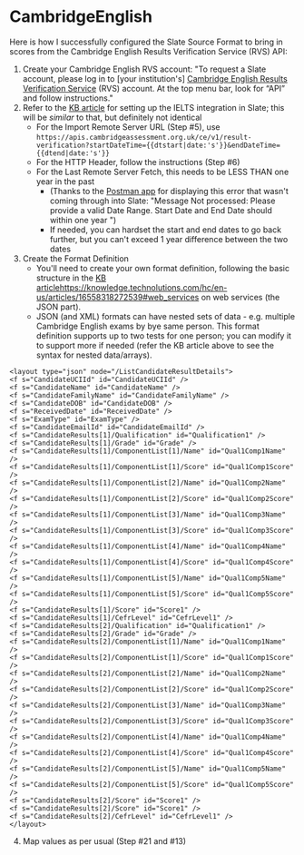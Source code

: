 # CambridgeEnglish
Here is how I successfully configured the Slate Source Format to bring in scores from the Cambridge English Results Verification Service (RVS) API:
1. Create your Cambridge English RVS account: "To request a Slate account, please log in to [your institution's] [Cambridge English Results Verification Service](https://cambridge.my.site.com/s/) (RVS) account.  At the top menu bar, look for “API” and follow instructions." 
2. Refer to the [KB article](https://knowledge.technolutions.com/hc/en-us/articles/360034670112-IELTS-Results-Service-Integration) for setting up the IELTS integration in Slate; this will be _similar_ to that, but definitely not identical 
    - For the Import Remote Server URL (Step #5), use `https://apis.cambridgeassessment.org.uk/ce/v1/result-verification?startDateTime={{dtstart|date:'s'}}&endDateTime={{dtend|date:'s'}}`
    - For the HTTP Header, follow the instructions (Step #6)
    - For the Last Remote Server Fetch, this needs to be LESS THAN one year in the past
      - (Thanks to the [Postman app](https://www.postman.com/) for displaying this error that wasn't coming through into Slate: "Message Not processed: Please provide a valid Date Range. Start Date and End Date should within one year ")
      - If needed, you can hardset the start and end dates to go back further, but you can't exceed 1 year difference between the two dates
3. Create the Format Definition
   - You'll need to create your own format definition, following the basic structure in the [KB article](https://knowledge.technolutions.com/hc/en-us/articles/16558318272539#web_services)https://knowledge.technolutions.com/hc/en-us/articles/16558318272539#web_services on web services (the JSON part).
   - JSON (and XML) formats can have nested sets of data - e.g. multiple Cambridge English exams by bye same person. This format definition supports up to two tests for one person; you can modify it to support more if needed (refer the KB article above to see the syntax for nested data/arrays).
  ```
<layout type="json" node="/ListCandidateResultDetails">
  <f s="CandidateUCIId" id="CandidateUCIId" />
  <f s="CandidateName" id="CandidateName" />
  <f s="CandidateFamilyName" id="CandidateFamilyName" />
  <f s="CandidateDOB" id="CandidateDOB" />
  <f s="ReceivedDate" id="ReceivedDate" />
  <f s="ExamType" id="ExamType" />
  <f s="CandidateEmailId" id="CandidateEmailId" />
  <f s="CandidateResults[1]/Qualification" id="Qualification1" />
  <f s="CandidateResults[1]/Grade" id="Grade" />
  <f s="CandidateResults[1]/ComponentList[1]/Name" id="Qual1Comp1Name" />
  <f s="CandidateResults[1]/ComponentList[1]/Score" id="Qual1Comp1Score" />
  <f s="CandidateResults[1]/ComponentList[2]/Name" id="Qual1Comp2Name" />
  <f s="CandidateResults[1]/ComponentList[2]/Score" id="Qual1Comp2Score" />
  <f s="CandidateResults[1]/ComponentList[3]/Name" id="Qual1Comp3Name" />
  <f s="CandidateResults[1]/ComponentList[3]/Score" id="Qual1Comp3Score" />
  <f s="CandidateResults[1]/ComponentList[4]/Name" id="Qual1Comp4Name" />
  <f s="CandidateResults[1]/ComponentList[4]/Score" id="Qual1Comp4Score" />
  <f s="CandidateResults[1]/ComponentList[5]/Name" id="Qual1Comp5Name" />
  <f s="CandidateResults[1]/ComponentList[5]/Score" id="Qual1Comp5Score" />
  <f s="CandidateResults[1]/Score" id="Score1" />
  <f s="CandidateResults[1]/CefrLevel" id="CefrLevel1" />
  <f s="CandidateResults[2]/Qualification" id="Qualification1" />
  <f s="CandidateResults[2]/Grade" id="Grade" />
  <f s="CandidateResults[2]/ComponentList[1]/Name" id="Qual1Comp1Name" />
  <f s="CandidateResults[2]/ComponentList[1]/Score" id="Qual1Comp1Score" />
  <f s="CandidateResults[2]/ComponentList[2]/Name" id="Qual1Comp2Name" />
  <f s="CandidateResults[2]/ComponentList[2]/Score" id="Qual1Comp2Score" />
  <f s="CandidateResults[2]/ComponentList[3]/Name" id="Qual1Comp3Name" />
  <f s="CandidateResults[2]/ComponentList[3]/Score" id="Qual1Comp3Score" />
  <f s="CandidateResults[2]/ComponentList[4]/Name" id="Qual1Comp4Name" />
  <f s="CandidateResults[2]/ComponentList[4]/Score" id="Qual1Comp4Score" />
  <f s="CandidateResults[2]/ComponentList[5]/Name" id="Qual1Comp5Name" />
  <f s="CandidateResults[2]/ComponentList[5]/Score" id="Qual1Comp5Score" />
  <f s="CandidateResults[2]/Score" id="Score1" />
  <f s="CandidateResults[2]/Score" id="Score1" />
  <f s="CandidateResults[2]/CefrLevel" id="CefrLevel1" />
</layout>
```
4. Map values as per usual (Step #21 and #13)
